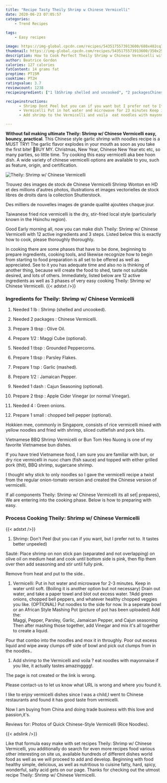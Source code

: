 ```yaml
---
title: "Recipe Tasty Theily Shrimp w Chinese Vermicelli"
date: 2020-06-23 07:05:57
categories:
    - Trend Recipes
    
tags:
    - Easy recipes

image: https://img-global.cpcdn.com/recipes/5435175573913600/680x482cq70/theily-shrimp-w-chinese-vermicelli-recipe-main-photo.jpg
thumbnail: https://img-global.cpcdn.com/recipes/5435175573913600/350x250cq70/theily-shrimp-w-chinese-vermicelli-recipe-main-photo.jpg
description: How to Cook Perfect Theily Shrimp w Chinese Vermicelli with 12 ingredients and 3 stages of easy cooking.
author: Beatrice Gordon
calories: 127 calories
fatContent: 14 grams fat
preptime: PT15M
cooktime: PT2H
ratingvalue: 3.7
reviewcount: 1238
recipeingredient: ["1 lbShrimp shelled and uncooked", "2 packagesChinese Vermicelli", "3 tbspOlive Oil", "1/2Maggi Cube optional", "1 tbspGrounded Peppercorns", "1 tbspParsley Flakes", "1 tspGarlic mashed", "1/2Jamaican Pepper", "1 dashCajun Seasoning optional", "2 tbspApple Cider Vinegar or normal Vinegar", "4Green onions", "1 smallchopped bell pepper optional"]

recipeinstructions: 
      - Shrimp Dont Peel but you can if you want but I prefer not to It tastes better unpeeledSaut Place shrimp on non stick pan separated and not overlapping on olive oil on medium heat and cook until bottom side is pink then flip them over then add seasoning and stir until fully pink Remove from heat and put to the side 
      - Vermicelli Put in hot water and microwave for 23 minutes Keep in water until soft Boiling it is another option but not necessaryDrain out water and take a paper towel and blot out excess water Add green onions chopped bell peppers and whatever healthy chopped veggies you like OPTIONALPut noodles to the side for now                                                                             In a seperate bowl or an African Style Mashing Pot picture of pot has been uploaded Add the                                            Maggi Pepper Parsley Garlic Jamaican Pepper and Cajun seasoning Then after mashing those together add Vinegar and mix its all together to create a liquidPour that combo into the noodles and mox it in throughly Poor out excess liquid and wipe away clumps off side of bowl and pick out clumps from in the noodles 
      - Add shrimp to the Vermicelli and voila  eat noodles with mayonnaise if you like it actually tastes amazingggg

---
```




**Without fail making ultimate Theily: Shrimp w/ Chinese Vermicelli easy, bouncy, practical**. This Chinese style garlic shrimp with noodles recipe is a MUST TRY! The garlic flavor explodes in your mouth as soon as you take the first bite! 🥢BUY MY. Christmas, New Year, Chinese New Year etc etc, so many parties, so little time. Try cooking this easy vermicelli aka bee hoon dish. A wide variety of chinese vermicelli options are available to you, such as feature, origin, and certification.


![Theily: Shrimp w/ Chinese Vermicelli](https://img-global.cpcdn.com/recipes/5435175573913600/680x482cq70/theily-shrimp-w-chinese-vermicelli-recipe-main-photo.jpg "Theily: Shrimp w/ Chinese Vermicelli")



Trouvez des images de stock de Chinese Vermicelli Shrimp Wonton en HD et des millions d&#39;autres photos, illustrations et images vectorielles de stock libres de droits dans la collection Shutterstock.

Des milliers de nouvelles images de grande qualité ajoutées chaque jour.

Taiwanese fried rice vermicelli is the dry, stir-fried local style (particularly known in the Hsinchu region).


Good Early morning all, now you can make dish Theily: Shrimp w/ Chinese Vermicelli with 12 active ingredients and 3 steps. Listed below this is exactly how to cook, please thoroughly thoroughly.

In cooking there are some phases that have to be done, beginning to prepare ingredients, cooking tools, and likewise recognize how to begin from starting to food preparation is all set to be offered as well as appreciated. See to it you has adequate time and also no is thinking of another thing, because will create the food to shed, taste not suitable desired, and lots of others. Immediately, listed below are 12 active ingredients as well as 3 phases of very easy cooking Theily: Shrimp w/ Chinese Vermicelli.
{{< adstxt />}}

### Ingredients for Theily: Shrimp w/ Chinese Vermicelli


1. Needed 1 lb : Shrimp (shelled and uncooked).

1. Needed 2 packages : Chinese Vermicelli.

1. Prepare 3 tbsp : Olive Oil.

1. Prepare 1/2 : Maggi Cube (optional).

1. Needed 1 tbsp : Grounded Peppercorns.

1. Prepare 1 tbsp : Parsley Flakes.

1. Prepare 1 tsp : Garlic (mashed).

1. Prepare 1/2 : Jamaican Pepper.

1. Needed 1 dash : Cajun Seasoning (optional).

1. Prepare 2 tbsp : Apple Cider Vinegar (or normal Vinegar).

1. Needed 4 : Green onions.

1. Prepare 1 small : chopped bell pepper (optional).


Hokkien mee, commonly in Singapore, consists of rice vermicelli mixed with yellow noodles and fried with shrimp, sliced cuttlefish and pork bits.

Vietnamese BBQ Shrimp Vermicelli or Bun Tom Heo Nuong is one of my favorite Vietnamese bun dishes.

If you have tried Vietnamese food, I am sure you are familiar with bun, or dry rice vermicelli in nuoc cham (fish sauce) and topped with either grilled pork (thit), BBQ shrimp, sugarcane shrimp.

I thought why stick to only noodles so I gave the vermicelli recipe a twist from the regular onion-tomato version and created the Chinese version of vermicelli.


If all components Theily: Shrimp w/ Chinese Vermicelli its all set| prepares}, We are entering into the cooking phase. Below is how to preparing with easy.

### Process Cooking Theily: Shrimp w/ Chinese Vermicelli

{{< adstxt />}}


1. Shrimp: Don&#39;t Peel (but you can if you want, but I prefer not to. It tastes better unpeeled)

Sauté: Place shrimp on non stick pan (separated and not overlapping) on olive oil on medium heat and cook until bottom side is pink, then flip them over then add seasoning and stir until fully pink. 

Remove from heat and put to the side..



1. Vermicelli: Put in hot water and microwave for 2-3 minutes. Keep in water until soft. (Boiling it is another option but not necessary)
Drain out water, and take a paper towel and blot out excess water. 
?Add green onions, chopped bell peppers, and whatever healthy chopped veggies you like. (OPTIONAL)
Put noodles to the side for now.
                                                                             In a seperate bowl or an African Style Mashing Pot (picture of pot has been uploaded) Add the:                                            
Maggi, Pepper, Parsley, Garlic, Jamaican Pepper, and Cajun seasoning 
Then after mashing those together, add Vinegar and mix it&#39;s all together to create a liquid.

Pour that combo into the noodles and mox it in throughly. Poor out excess liquid and wipe away clumps off side of bowl and pick out clumps from in the noodles..



1. Add shrimp to the Vermicelli and voila ? eat noodles with mayonnaise if you like, it actually tastes amazingggg!.




The page is not created or the link is wrong.

Please contact-us to let us know what URL is wrong and where you found it.

I like to enjoy vermicelli dishes since I was a child,I went to Chinese restaurants and found it has good taste from vermicelli.

Now I am buying from China and doing trade business with this love and passion,it&#39;s.

Reviews for: Photos of Quick Chinese-Style Vermicelli (Rice Noodles).


{{< adslink />}}

Like that formula easy make with set recipes Theily: Shrimp w/ Chinese Vermicelli, you additionally do search for even more recipes food various other interesting on site us, available hundreds of different dishes world food as well as we will proceed to add and develop. Beginning with food healthy simple, delicious, as well as nutritious to cuisine fatty, hard, spicy, wonderful, salty acid gets on our page. Thanks for checking out the utmost recipe Theily: Shrimp w/ Chinese Vermicelli.

